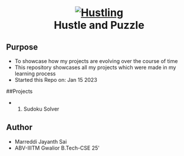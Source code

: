 
<h1 align="center">
  <br>
  <a href="https://imgbb.com/"><img src="https://i.ibb.co/VTMyk5v/Hustling.png" alt="Hustling" border="0"></a>
  <br>
  Hustle and Puzzle
  <br>
</h1>

## Purpose

* To showcase how my projects are evolving over the course of time
* This repository showcases all my projects which were made in my learning process
* Started this Repo on: Jan 15 2023

##Projects
* 1. Sudoku Solver

## Author
* Marreddi Jayanth Sai 
* ABV-IIITM Gwalior B.Tech-CSE 25'
